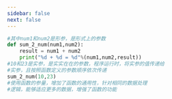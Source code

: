 ```yaml
---
sidebar: false
next: false
---
```

<BlogInfo/>






```python
#其中num1和num2是形参，是形式上的参数
def sum_2_num(num1,num2):
    result = num1 + num2
    print("%d + %d = %d"%(num1,num2,result))
#10和23是实参，是实实在在的参数，程序运行时，将实参的值传递给
#实参，且按照函数定义的参数顺序依次传递
sum_2_num(10,23)
#使用函数的参量，增加了函数的通用性，针对相同的数据处理
#逻辑，能够适应更多的数据，增强了函数的功能
```






<ActionBox />
        
<style>#top-box {margin-top:0.5rem!important;}</style>